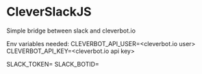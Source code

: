 # CleverSlackJS
Simple bridge between slack and cleverbot.io

Env variables needed:
CLEVERBOT_API_USER=<cleverbot.io user>
CLEVERBOT_API_KEY=<cleverbot.io api key>

SLACK_TOKEN=<slack token>
SLACK_BOTID=<user id of your bot in slack>
